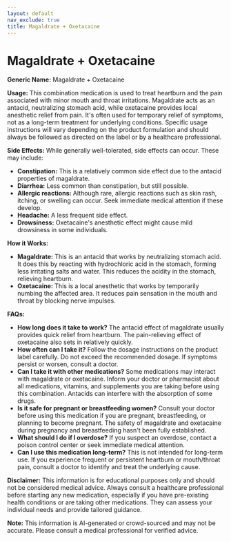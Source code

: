 ```yaml
---
layout: default
nav_exclude: true
title: Magaldrate + Oxetacaine
---
```


# Magaldrate + Oxetacaine

**Generic Name:** Magaldrate + Oxetacaine

**Usage:** This combination medication is used to treat heartburn and the pain associated with minor mouth and throat irritations.  Magaldrate acts as an antacid, neutralizing stomach acid, while oxetacaine provides local anesthetic relief from pain. It's often used for temporary relief of symptoms, not as a long-term treatment for underlying conditions.  Specific usage instructions will vary depending on the product formulation and should always be followed as directed on the label or by a healthcare professional.

**Side Effects:** While generally well-tolerated, side effects can occur. These may include:

* **Constipation:** This is a relatively common side effect due to the antacid properties of magaldrate.
* **Diarrhea:** Less common than constipation, but still possible.
* **Allergic reactions:** Although rare, allergic reactions such as skin rash, itching, or swelling can occur.  Seek immediate medical attention if these develop.
* **Headache:**  A less frequent side effect.
* **Drowsiness:** Oxetacaine's anesthetic effect might cause mild drowsiness in some individuals.


**How it Works:**

* **Magaldrate:** This is an antacid that works by neutralizing stomach acid.  It does this by reacting with hydrochloric acid in the stomach, forming less irritating salts and water. This reduces the acidity in the stomach, relieving heartburn.
* **Oxetacaine:** This is a local anesthetic that works by temporarily numbing the affected area.  It reduces pain sensation in the mouth and throat by blocking nerve impulses.

**FAQs:**

* **How long does it take to work?** The antacid effect of magaldrate usually provides quick relief from heartburn. The pain-relieving effect of oxetacaine also sets in relatively quickly.
* **How often can I take it?**  Follow the dosage instructions on the product label carefully.  Do not exceed the recommended dosage.  If symptoms persist or worsen, consult a doctor.
* **Can I take it with other medications?**  Some medications may interact with magaldrate or oxetacaine.  Inform your doctor or pharmacist about all medications, vitamins, and supplements you are taking before using this combination.  Antacids can interfere with the absorption of some drugs.
* **Is it safe for pregnant or breastfeeding women?**  Consult your doctor before using this medication if you are pregnant, breastfeeding, or planning to become pregnant.  The safety of magaldrate and oxetacaine during pregnancy and breastfeeding hasn't been fully established.
* **What should I do if I overdose?**  If you suspect an overdose, contact a poison control center or seek immediate medical attention.
* **Can I use this medication long-term?** This is not intended for long-term use.  If you experience frequent or persistent heartburn or mouth/throat pain, consult a doctor to identify and treat the underlying cause.


**Disclaimer:** This information is for educational purposes only and should not be considered medical advice. Always consult a healthcare professional before starting any new medication, especially if you have pre-existing health conditions or are taking other medications.  They can assess your individual needs and provide tailored guidance.


**Note:** This information is AI-generated or crowd-sourced and may not be accurate. Please consult a medical professional for verified advice.